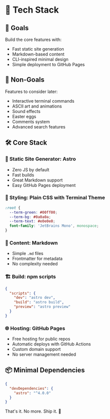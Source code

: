 # 🚀 Tech Stack

## 🎯 Goals

Build the core features with:

- Fast static site generation
- Markdown-based content
- CLI-inspired minimal design
- Simple deployment to GitHub Pages

## 🚫 Non-Goals

Features to consider later:

- Interactive terminal commands
- ASCII art and animations
- Sound effects
- Easter eggs
- Comments system
- Advanced search features

## 🛠️ Core Stack

### 📄 Static Site Generator: **Astro**

- Zero JS by default
- Fast builds
- Great Markdown support
- Easy GitHub Pages deployment

### 🎨 Styling: **Plain CSS** with Terminal Theme

```css
:root {
  --term-green: #00ff00;
  --term-bg: #0a0a0a;
  --term-text: #e0e0e0;
  font-family: 'JetBrains Mono', monospace;
}
```

### 📝 Content: **Markdown**

- Simple `.md` files
- Frontmatter for metadata
- No complexity needed

### 🏗️ Build: **npm** scripts

```json
{
  "scripts": {
    "dev": "astro dev",
    "build": "astro build",
    "preview": "astro preview"
  }
}
```

### 🌐 Hosting: **GitHub Pages**

- Free hosting for public repos
- Automatic deploys with GitHub Actions
- Custom domain support
- No server management needed

## 📦 Minimal Dependencies

```json
{
  "devDependencies": {
    "astro": "^4.0.0"
  }
}
```

That's it. No more. Ship it. 🚀
